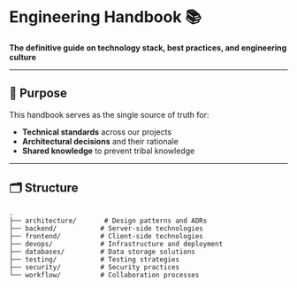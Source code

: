 # Engineering Handbook 📚

**The definitive guide on technology stack, best practices, and engineering culture**

---

## 🌟 Purpose

This handbook serves as the single source of truth for:
- **Technical standards** across our projects
- **Architectural decisions** and their rationale
- **Shared knowledge** to prevent tribal knowledge

---

## 🗂️ Structure

```text
.
├── architecture/       # Design patterns and ADRs
├── backend/           # Server-side technologies
├── frontend/          # Client-side technologies
├── devops/            # Infrastructure and deployment
├── databases/         # Data storage solutions
├── testing/           # Testing strategies
├── security/          # Security practices
└── workflow/          # Collaboration processes
```

